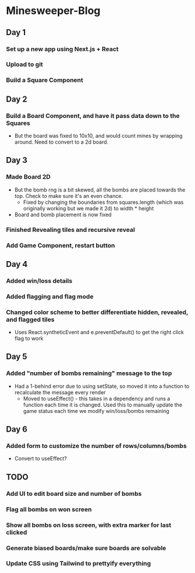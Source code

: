 # Minesweeper-Blog

## Day 1

### Set up a new app using Next.js + React

### Upload to git

### Build a Square Component

## Day 2

### Build a Board Component, and have it pass data down to the Squares

  * But the board was fixed to 10x10, and would count mines by wrapping around. Need to convert to a 2d board.

## Day 3

### Made Board 2D

  * But the bomb rng is a bit skewed, all the bombs are placed towards the top. Check to make sure it's an even chance.
    * Fixed by changing the boundaries from squares.length (which was originally working but we made it 2d) to width * height
  * Board and bomb placement is now fixed

### Finished Revealing tiles and recursive reveal


### Add Game Component, restart button

## Day 4

### Added win/loss details

### Added flagging and flag mode

### Changed color scheme to better differentiate hidden, revealed, and flagged tiles

  * Uses React.syntheticEvent and e.preventDefault() to get the right click flag to work


## Day 5

### Added "number of bombs remaining" message to the top

  * Had a 1-behind error due to using setState, so moved it into a function to recalculate the message every render
    * Moved to useEffect() - this takes in a dependency and runs a function each time it is changed. Used this to manually update the game status each time we modify win/loss/bombs remaining


## Day 6

### Added form to customize the number of rows/columns/bombs

  * Convert to useEffect?


## TODO

### Add UI to edit board size and number of bombs

### Flag all bombs on won screen

### Show all bombs on loss screen, with extra marker for last clicked

### Generate biased boards/make sure boards are solvable

### Update CSS using Tailwind to prettyify everything